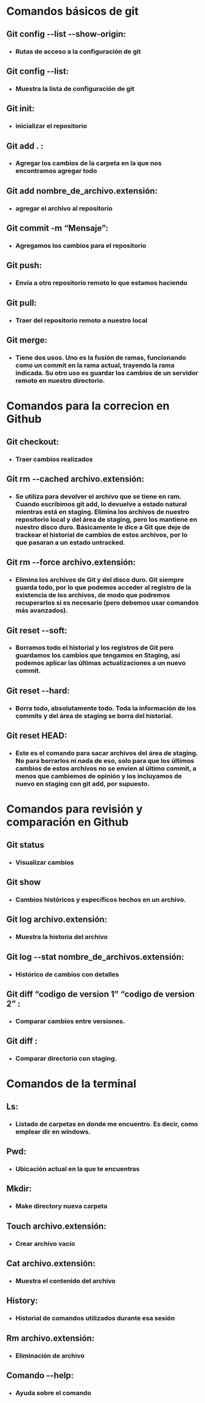   
# Comandos básicos de git   
  
  ## Git config --list --show-origin:
  - ### Rutas de acceso a la configuración de git
  ## Git config --list:
  - ### Muestra la lista de configuración de git
  ## Git init: 
  - ### inicializar el repositorio
  ## Git add . : 
  - ### Agregar los cambios de la carpeta en la que nos encontramos agregar todo
  ## Git add nombre_de_archivo.extensión: 
  - ### agregar el archivo al repositorio
  ## Git commit -m “Mensaje”:
  - ### Agregamos los cambios para el repositorio
  ## Git push: 
  - ### Envía a otro repositorio remoto lo que estamos haciendo
  ## Git pull:
  - ### Traer del repositorio remoto a nuestro local
  ## Git merge:
  - ### Tiene dos usos. Uno es la fusión de ramas, funcionando como un commit en la rama actual, trayendo la rama indicada. Su otro uso es guardar los cambios de un servidor remoto en nuestro directorio.
  
  # Comandos para la correcion en Github
  ## Git checkout: 
  - ### Traer cambios realizados
  ## Git rm --cached archivo.extensión: 
  - ### Se utiliza para devolver el archivo que se tiene en ram. Cuando escribimos git add, lo devuelve a estado natural mientras está en staging. Elimina los archivos de nuestro repositorio local y del área de staging, pero los mantiene en nuestro disco duro. Básicamente le dice a Git que deje de trackear el historial de cambios de estos archivos, por lo que pasaran a un estado untracked.
  ## Git rm --force archivo.extensión: 
  - ### Elimina los archivos de Git y del disco duro. Git siempre guarda todo, por lo que podemos acceder al registro de la existencia de los archivos, de modo que podremos recuperarlos si es necesario (pero debemos usar comandos más avanzados).
  ## Git reset --soft:
  - ### Borramos todo el historial y los registros de Git pero guardamos los cambios que tengamos en Staging, así podemos aplicar las últimas actualizaciones a un nuevo commit.

  ## Git reset --hard:
  - ### Borra todo, absolutamente todo. Toda la información de los commits y del área de staging se borra del historial.

  ## Git reset HEAD:
  - ### Este es el comando para sacar archivos del área de staging. No para borrarlos ni nada de eso, solo para que los últimos cambios de estos archivos no se envíen al último commit, a menos que cambiemos de opinión y los incluyamos de nuevo en staging con git add, por supuesto.
  
  
  
  
  
  
  # Comandos para revisión y comparación en Github
  
  
  ## Git status 
  - ### Visualizar cambios
  ## Git show
  - ### Cambios históricos y específicos hechos en un archivo.

  ## Git log archivo.extensión: 
  - ### Muestra la historia del archivo
  ## Git log --stat nombre_de_archivos.extensión:
  - ### Histórico de cambios con detalles

  ## Git diff “codigo de version 1” “codigo de version 2” :
  - ### Comparar cambios entre versiones.

  ## Git diff :
  - ### Comparar directorio con staging.

# Comandos de la terminal
  ## Ls: 
  - ### Listado de carpetas en donde me encuentro. Es decir, como emplear dir en windows.
  ## Pwd:
  - ### Ubicación actual en la que te encuentras
  ## Mkdir: 
  - ### Make directory nueva carpeta
  ## Touch archivo.extensión: 
  - ### Crear archivo vacío
  ## Cat archivo.extensión:
  - ### Muestra el contenido del archivo
  ## History: 
  - ### Historial de comandos utilizados durante esa sesión
  ## Rm archivo.extensión: 
  - ### Eliminación de archivo
  ## Comando --help: 
  - ### Ayuda sobre el comando